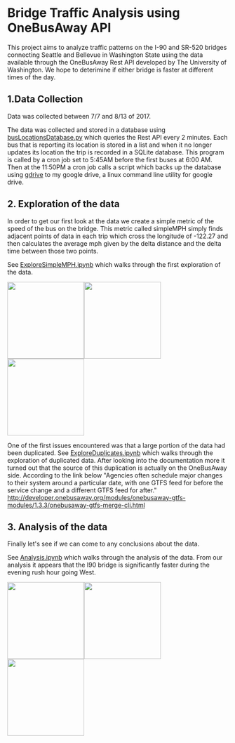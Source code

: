 # Bridge Traffic Analysis using OneBusAway API

This project aims to analyze traffic patterns on the I-90 and SR-520 bridges connecting Seattle and Bellevue in Washington State using the data available through the OneBusAway Rest API developed by The University of Washington. We hope to deterimine if either bridge is faster at different times of the day.

## 1.Data Collection

Data was collected between 7/7 and 8/13 of 2017.

The data was collected and stored in a database using [busLocationsDatabase.py](https://github.com/JonathanERuhnke/BridgeTrafficAnalysis-OneBusAway/blob/master/busLocationsDatabase.py) which queries the Rest API every 2 minutes. Each bus that is reporting its location is stored in a list and when it no longer updates its location the trip is recorded in a SQLite database. This program is called by a cron job set to 5:45AM before the first buses at 6:00 AM. Then at the 11:50PM a cron job calls a script which backs up the database using [gdrive](https://github.com/prasmussen/gdrive) to my google drive, a linux command line utility for google drive.

## 2. Exploration of the data

In order to get our first look at the data we create a simple metric of the speed of the bus on the bridge. This metric called simpleMPH simply finds adjacent points of data in each trip which cross the longitude of -122.27 and then calculates the average mph given by the delta distance and the delta time between those two points.

See [ExploreSimpleMPH.ipynb](https://github.com/JonathanERuhnke/BridgeTrafficAnalysis-OneBusAway/blob/master/ExploreSimpleMPH.ipynb) which walks through the first exploration of the data.

<img src="https://github.com/JonathanERuhnke/BridgeTrafficAnalysis-OneBusAway/blob/master/images/fig4_2.png" height="175"><img src="https://github.com/JonathanERuhnke/BridgeTrafficAnalysis-OneBusAway/blob/master/images/fig5_3.png" height="175"><img src="https://github.com/JonathanERuhnke/BridgeTrafficAnalysis-OneBusAway/blob/master/images/fig6_4.png" height="175">

One of the first issues encountered was that a large portion of the data had been duplicated. See 
[ExploreDuplicates.ipynb](https://github.com/JonathanERuhnke/BridgeTrafficAnalysis-OneBusAway/blob/master/ExploreDuplicates.ipynb) which walks through the exploration of duplicated data. After looking into the documentation more it turned out that the source of this duplication is actually on the OneBusAway side. According to the link below "Agencies often schedule major changes to their system around a particular date, with one GTFS feed for before the service change and a different GTFS feed for after." http://developer.onebusaway.org/modules/onebusaway-gtfs-modules/1.3.3/onebusaway-gtfs-merge-cli.html

## 3. Analysis of the data

Finally let's see if we can come to any conclusions about the data.

See [Analysis.ipynb](https://github.com/JonathanERuhnke/BridgeTrafficAnalysis-OneBusAway/blob/master/Analysis.ipynb) which walks through the analysis of the data. From our analysis it appears that the I90 bridge is significantly faster during the evening rush hour going West.

<img src="https://github.com/JonathanERuhnke/BridgeTrafficAnalysis-OneBusAway/blob/master/images/analysis_fig1.png" height="175"><img src="https://github.com/JonathanERuhnke/BridgeTrafficAnalysis-OneBusAway/blob/master/images/analysis_fig2.png" height="175"><img src="https://github.com/JonathanERuhnke/BridgeTrafficAnalysis-OneBusAway/blob/master/images/analysis_fig3.png" height="175">

